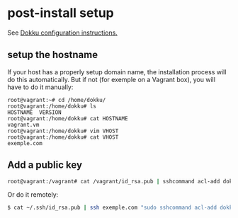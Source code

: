 # post-install setup

See [Dokku configuration instructions.](https://github.com/progrium/dokku#configuring)

## setup the hostname

If your host has a properly setup domain name, the installation process will do this automatically. But if not (for exemple on a Vagrant box), you will have to do it manually:

```
root@vagrant:~# cd /home/dokku/
root@vagrant:/home/dokku# ls
HOSTNAME  VERSION
root@vagrant:/home/dokku# cat HOSTNAME
vagrant.vm
root@vagrant:/home/dokku# vim VHOST
root@vagrant:/home/dokku# cat VHOST
exemple.com
```

## Add a public key


```bash
root@vagrant:/vagrant# cat /vagrant/id_rsa.pub | sshcommand acl-add dokku myapp
```

Or do it remotely:

```bash
$ cat ~/.ssh/id_rsa.pub | ssh exemple.com "sudo sshcommand acl-add dokku myapp"
```